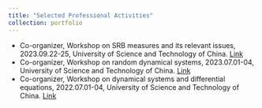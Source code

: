 ```yaml
---
title: "Selected Professional Activities"
collection: portfolio
---
```

* Co-organizer, Workshop on SRB measures and its relevant issues, 2023.09.22-25, University of Science and Technology of China. [Link](https://math.ustc.edu.cn/2023/0923/c18653a613195/page.htm)
* Co-organizer, Workshop on random dynamical systems, 2023.07.01-04, University of Science and Technology of China. [Link](https://math.ustc.edu.cn/2023/0629/c18653a607346/page.htm)
* Co-organizer, Workshop on dynamical systems and differential equations, 2022.07.01-04, University of Science and Technology of China. [Link](https://math.ustc.edu.cn/2022/0702/c18653a561641/page.htm)

